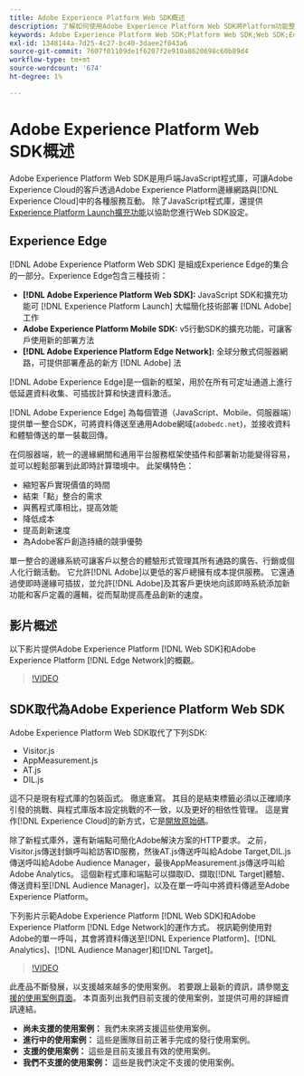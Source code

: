 ```yaml
---
title: Adobe Experience Platform Web SDK概述
description: 了解如何使用Adobe Experience Platform Web SDK將Platform功能整合至您的網站。
keywords: Adobe Experience Platform Web SDK;Platform Web SDK;Web SDK;Edge;Visitor.js;AppMeasurement.js;AT.js;DIL.js;Web SDK;SDK;Web SDK;Launch；啟動
exl-id: 1348144a-7d25-4c27-bc40-3daee2f043a6
source-git-commit: 7607f01109de1f6207f2e910a8620698c60b89d4
workflow-type: tm+mt
source-wordcount: '674'
ht-degree: 1%

---
```


# Adobe Experience Platform Web SDK概述

Adobe Experience Platform Web SDK是用戶端JavaScript程式庫，可讓Adobe Experience Cloud的客戶透過Adobe Experience Platform邊緣網路與[!DNL Experience Cloud]中的各種服務互動。 除了JavaScript程式庫，還提供[Experience Platform Launch擴充功能](https://experienceleague.adobe.com/docs/launch/using/extensions-ref/adobe-extension/aep-extension/overview.html)以協助您進行Web SDK設定。

## Experience Edge

[!DNL Adobe Experience Platform Web SDK] 是組成Experience Edge的集合的一部分。Experience Edge包含三種技術：

* **[!DNL Adobe Experience Platform Web SDK]:** JavaScript SDK和擴充功能可 [!DNL Experience Platform Launch] 大幅簡化技術部署 [!DNL Adobe] 工作
* **Adobe Experience Platform Mobile SDK:** v5行動SDK的擴充功能，可讓客戶使用新的部署方法
* **[!DNL Adobe Experience Platform Edge Network]:** 全球分散式伺服器網路，可提供部署產品的新方 [!DNL Adobe] 法

[!DNL Adobe Experience Edge]是一個新的框架，用於在所有可定址通道上進行低延遲資料收集、可插拔計算和快速資料激活。

[!DNL Adobe Experience Edge] 為每個管道（JavaScript、Mobile、伺服器端）提供單一整合SDK，可將資料傳送至通用Adobe網域(`adobedc.net`)，並接收資料和體驗傳送的單一裝載回傳。

在伺服器端，統一的邊緣網關和通用平台服務框架使插件和部署新功能變得容易，並可以輕鬆部署到此即時計算環境中。  此架構特色：

* 縮短客戶實現價值的時間
* 結束「點」整合的需求
* 與舊程式庫相比，提高效能
* 降低成本
* 提高創新速度
* 為Adobe客戶創造持續的競爭優勢

單一整合的邊緣系統可讓客戶以整合的體驗形式管理其所有通路的廣告、行銷或個人化行銷活動。  它允許[!DNL Adobe]以更低的客戶總擁有成本提供服務。  它還通過使即時邊緣可插拔，並允許[!DNL Adobe]及其客戶更快地向該即時系統添加新功能和客戶定義的邏輯，從而幫助提高產品創新的速度。

## 影片概述

以下影片提供Adobe Experience Platform [!DNL Web SDK]和Adobe Experience Platform [!DNL Edge Network]的概觀。

>[!VIDEO](https://video.tv.adobe.com/v/34141?quality=12&learn=on)

## SDK取代為Adobe Experience Platform Web SDK

Adobe Experience Platform Web SDK取代了下列SDK:

* Visitor.js
* AppMeasurement.js
* AT.js
* DIL.js

這不只是現有程式庫的包裝函式。 徹底重寫。 其目的是結束標籤必須以正確順序引發的挑戰、與程式庫版本設定挑戰的不一致，以及更好的相依性管理。 這是實作[!DNL Experience Cloud]的新方式，它是[開放原始碼](https://github.com/adobe/alloy)。

除了新程式庫外，還有新端點可簡化Adobe解決方案的HTTP要求。 之前，Visitor.js傳送封鎖呼叫給訪客ID服務，然後AT.js傳送呼叫給Adobe Target,DIL.js傳送呼叫給Adobe Audience Manager，最後AppMeasurement.js傳送呼叫給Adobe Analytics。 這個新程式庫和端點可以擷取ID、擷取[!DNL Target]體驗、傳送資料至[!DNL Audience Manager]，以及在單一呼叫中將資料傳遞至Adobe Experience Platform。

下列影片示範Adobe Experience Platform [!DNL Web SDK]和Adobe Experience Platform [!DNL Edge Network]的運作方式。 視訊範例使用對Adobe的單一呼叫，其會將資料傳送至[!DNL Experience Platform]、[!DNL Analytics]、[!DNL Audience Manager]和[!DNL Target]。

>[!VIDEO](https://video.tv.adobe.com/v/34148?quality=12&learn=on)

此產品不斷發展，以支援越來越多的使用案例。 若要跟上最新的資訊，請參閱[支援的使用案例頁面](https://experienceleague.adobe.com/docs/experience-platform/edge/fundamentals/supported-use-cases.html)。 本頁面列出我們目前支援的使用案例，並提供可用的詳細資訊連結。

* **尚未支援的使用案例：** 我們未來將支援這些使用案例。
* **進行中的使用案例：** 這些是團隊目前正著手完成的發行使用案例。
* **支援的使用案例：** 這些是目前支援且有效的使用案例。
* **我們不支援的使用案例：** 這些是我們決定不支援的使用案例。
